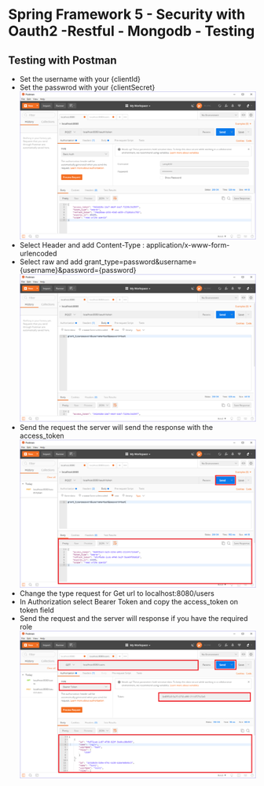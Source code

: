 # Spring Framework 5 - Security with Oauth2 -Restful - Mongodb - Testing

## Testing with Postman
*	Set the username with your {clientId}
*	Set the passwrod with your {clientSecret}
![alt text](https://raw.githubusercontent.com/maiconpintoabreu/Spring5SecurityMongodbTest/master/imgs/print1.png)
*	Select Header and add Content-Type : application/x-www-form-urlencoded
*	Select raw and add grant_type=password&username={username}&password={password}
![alt text](https://raw.githubusercontent.com/maiconpintoabreu/Spring5SecurityMongodbTest/master/imgs/print2.png)
*	Send the request the server will send the response with the access_token
![alt text](https://raw.githubusercontent.com/maiconpintoabreu/Spring5SecurityMongodbTest/master/imgs/print3.png)
*	Change the type request for Get url to localhost:8080/users
*	In Authorization select Bearer Token and copy the access_token on token field
*	Send the request and the server will response if you have the required role
![alt text](https://raw.githubusercontent.com/maiconpintoabreu/Spring5SecurityMongodbTest/master/imgs/print4.png)